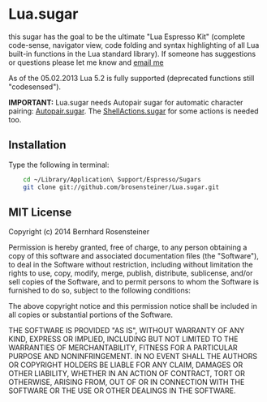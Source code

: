 # Lua.sugar

this sugar has the goal to be the ultimate "Lua Espresso Kit" (complete code-sense, navigator view, code folding and syntax highlighting of all Lua built-in functions in the Lua standard library). If someone has suggestions or questions please let me know and [email me](mailto:brosensteiner@gmail.com)

As of the 05.02.2013 Lua 5.2 is fully supported (deprecated functions still "codesensed").

**IMPORTANT:** Lua.sugar needs Autopair sugar for automatic character pairing: [Autopair.sugar](https://github.com/onecrayon/Autopair-sugar). The [ShellActions.sugar](https://github.com/onecrayon/ShellActions-sugar) for some actions is needed too.



## Installation

Type the following in terminal:

```bash
    cd ~/Library/Application\ Support/Espresso/Sugars
    git clone git://github.com/brosensteiner/Lua.sugar.git
```

## MIT License

Copyright (c) 2014 Bernhard Rosensteiner

Permission is hereby granted, free of charge, to any person obtaining a copy of this software and associated documentation files (the "Software"), to deal in the Software without restriction, including without limitation the rights to use, copy, modify, merge, publish, distribute, sublicense, and/or sell copies of the Software, and to permit persons to whom the Software is furnished to do so, subject to the following conditions:

The above copyright notice and this permission notice shall be included in all copies or substantial portions of the Software.

THE SOFTWARE IS PROVIDED "AS IS", WITHOUT WARRANTY OF ANY KIND, EXPRESS OR IMPLIED, INCLUDING BUT NOT LIMITED TO THE WARRANTIES OF MERCHANTABILITY, FITNESS FOR A PARTICULAR PURPOSE AND NONINFRINGEMENT. IN NO EVENT SHALL THE AUTHORS OR COPYRIGHT HOLDERS BE LIABLE FOR ANY CLAIM, DAMAGES OR OTHER LIABILITY, WHETHER IN AN ACTION OF CONTRACT, TORT OR OTHERWISE, ARISING FROM, OUT OF OR IN CONNECTION WITH THE SOFTWARE OR THE USE OR OTHER DEALINGS IN THE SOFTWARE.


